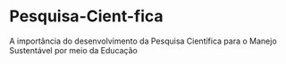 # Pesquisa-Cient-fica
A importância do desenvolvimento da Pesquisa Científica para o Manejo Sustentável por meio da Educação
